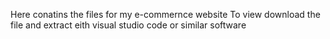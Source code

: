 Here conatins the files for my e-commernce website
To view download the file and extract eith visual studio code or similar software

